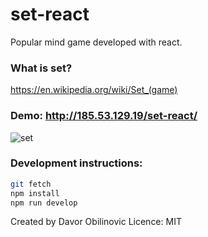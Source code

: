 # set-react

Popular mind game developed with react. 

### What is set?
https://en.wikipedia.org/wiki/Set_(game)

### Demo: http://185.53.129.19/set-react/

![set](https://cloud.githubusercontent.com/assets/4610139/22471853/ed70dbc2-e7d3-11e6-8c48-68203932d195.png)

### Development instructions:

``` bash
git fetch
npm install
npm run develop
```

Created by Davor Obilinovic
Licence: MIT
